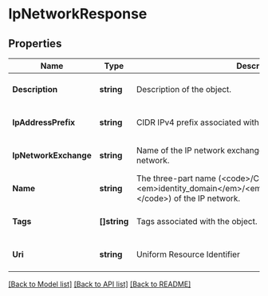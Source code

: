 # IpNetworkResponse

## Properties
Name | Type | Description | Notes
------------ | ------------- | ------------- | -------------
**Description** | **string** | Description of the object. | [optional] [default to null]
**IpAddressPrefix** | **string** | CIDR IPv4 prefix associated with this IP network. | [optional] [default to null]
**IpNetworkExchange** | **string** | Name of the IP network exchange associated with this IP network. | [optional] [default to null]
**Name** | **string** | The three-part name (&lt;code&gt;/Compute-&lt;em&gt;identity_domain&lt;/em&gt;/&lt;em&gt;user&lt;/em&gt;/&lt;em&gt;object&lt;/em&gt;&lt;/code&gt;) of the IP network. | [optional] [default to null]
**Tags** | **[]string** | Tags associated with the object. | [optional] [default to null]
**Uri** | **string** | Uniform Resource Identifier | [optional] [default to null]

[[Back to Model list]](../README.md#documentation-for-models) [[Back to API list]](../README.md#documentation-for-api-endpoints) [[Back to README]](../README.md)


